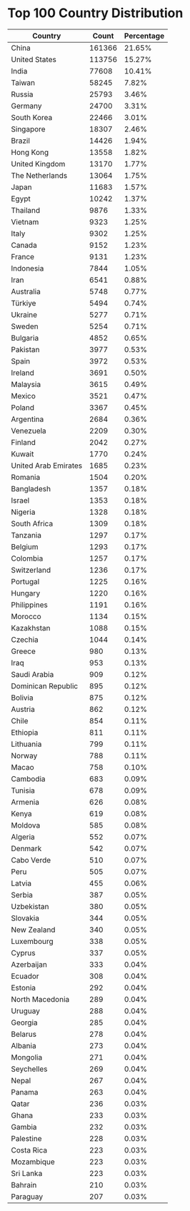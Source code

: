 # Top 100 Country Distribution
| Country | Count | Percentage |
|----|----|----|
| China | 161366 | 21.65% |
| United States | 113756 | 15.27% |
| India | 77608 | 10.41% |
| Taiwan | 58245 | 7.82% |
| Russia | 25793 | 3.46% |
| Germany | 24700 | 3.31% |
| South Korea | 22466 | 3.01% |
| Singapore | 18307 | 2.46% |
| Brazil | 14426 | 1.94% |
| Hong Kong | 13558 | 1.82% |
| United Kingdom | 13170 | 1.77% |
| The Netherlands | 13064 | 1.75% |
| Japan | 11683 | 1.57% |
| Egypt | 10242 | 1.37% |
| Thailand | 9876 | 1.33% |
| Vietnam | 9323 | 1.25% |
| Italy | 9302 | 1.25% |
| Canada | 9152 | 1.23% |
| France | 9131 | 1.23% |
| Indonesia | 7844 | 1.05% |
| Iran | 6541 | 0.88% |
| Australia | 5748 | 0.77% |
| Türkiye | 5494 | 0.74% |
| Ukraine | 5277 | 0.71% |
| Sweden | 5254 | 0.71% |
| Bulgaria | 4852 | 0.65% |
| Pakistan | 3977 | 0.53% |
| Spain | 3972 | 0.53% |
| Ireland | 3691 | 0.50% |
| Malaysia | 3615 | 0.49% |
| Mexico | 3521 | 0.47% |
| Poland | 3367 | 0.45% |
| Argentina | 2684 | 0.36% |
| Venezuela | 2209 | 0.30% |
| Finland | 2042 | 0.27% |
| Kuwait | 1770 | 0.24% |
| United Arab Emirates | 1685 | 0.23% |
| Romania | 1504 | 0.20% |
| Bangladesh | 1357 | 0.18% |
| Israel | 1353 | 0.18% |
| Nigeria | 1328 | 0.18% |
| South Africa | 1309 | 0.18% |
| Tanzania | 1297 | 0.17% |
| Belgium | 1293 | 0.17% |
| Colombia | 1257 | 0.17% |
| Switzerland | 1236 | 0.17% |
| Portugal | 1225 | 0.16% |
| Hungary | 1220 | 0.16% |
| Philippines | 1191 | 0.16% |
| Morocco | 1134 | 0.15% |
| Kazakhstan | 1088 | 0.15% |
| Czechia | 1044 | 0.14% |
| Greece | 980 | 0.13% |
| Iraq | 953 | 0.13% |
| Saudi Arabia | 909 | 0.12% |
| Dominican Republic | 895 | 0.12% |
| Bolivia | 875 | 0.12% |
| Austria | 862 | 0.12% |
| Chile | 854 | 0.11% |
| Ethiopia | 811 | 0.11% |
| Lithuania | 799 | 0.11% |
| Norway | 788 | 0.11% |
| Macao | 758 | 0.10% |
| Cambodia | 683 | 0.09% |
| Tunisia | 678 | 0.09% |
| Armenia | 626 | 0.08% |
| Kenya | 619 | 0.08% |
| Moldova | 585 | 0.08% |
| Algeria | 552 | 0.07% |
| Denmark | 542 | 0.07% |
| Cabo Verde | 510 | 0.07% |
| Peru | 505 | 0.07% |
| Latvia | 455 | 0.06% |
| Serbia | 387 | 0.05% |
| Uzbekistan | 380 | 0.05% |
| Slovakia | 344 | 0.05% |
| New Zealand | 340 | 0.05% |
| Luxembourg | 338 | 0.05% |
| Cyprus | 337 | 0.05% |
| Azerbaijan | 333 | 0.04% |
| Ecuador | 308 | 0.04% |
| Estonia | 292 | 0.04% |
| North Macedonia | 289 | 0.04% |
| Uruguay | 288 | 0.04% |
| Georgia | 285 | 0.04% |
| Belarus | 278 | 0.04% |
| Albania | 273 | 0.04% |
| Mongolia | 271 | 0.04% |
| Seychelles | 269 | 0.04% |
| Nepal | 267 | 0.04% |
| Panama | 263 | 0.04% |
| Qatar | 236 | 0.03% |
| Ghana | 233 | 0.03% |
| Gambia | 232 | 0.03% |
| Palestine | 228 | 0.03% |
| Costa Rica | 223 | 0.03% |
| Mozambique | 223 | 0.03% |
| Sri Lanka | 223 | 0.03% |
| Bahrain | 210 | 0.03% |
| Paraguay | 207 | 0.03% |
